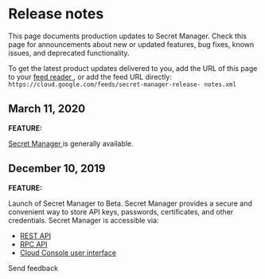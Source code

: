 #  Release notes

This page documents production updates to Secret Manager. Check this page for
announcements about new or updated features, bug fixes, known issues, and
deprecated functionality.

To get the latest product updates delivered to you, add the URL of this page
to your [ feed reader
](https://wikipedia.org/wiki/Comparison_of_feed_aggregators) , or add the feed
URL directly: ` https://cloud.google.com/feeds/secret-manager-release-
notes.xml `

##  March 11, 2020

**FEATURE:**

[ Secret Manager ](https://cloud.google.com/secret-manager/) is generally
available.

##  December 10, 2019

**FEATURE:**

Launch of Secret Manager to Beta. Secret Manager provides a secure and
convenient way to store API keys, passwords, certificates, and other
credentials. Secret Manager is accessible via:

  * [ REST API ](https://cloud.google.com/secret-manager/docs/reference/rest/)
  * [ RPC API ](https://cloud.google.com/secret-manager/docs/reference/rpc/)
  * [ Cloud Console user interface ](https://cloud.google.com/secret-manager/docs/quickstart-secret-manager-console)

Send feedback

